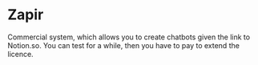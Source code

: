 # Zapir

Commercial system, which allows you to create chatbots given the link to Notion.so. You can test for a while, then you have to pay to extend the licence.